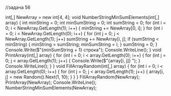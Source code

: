 //задача 56



int[,] NewArray = new int[4, 4];
void NumberStringMinSumElements(int[,] array)
{
    int minString = 0;
    int minSumString = 0;
    int sumString = 0;
    for (int i = 0; i < NewArray.GetLength(1); i++)
    {
        minString += NewArray[0, i];
    }
    for (int i = 0; i < NewArray.GetLength(0); i++)
    {
        for (int j = 0; j < NewArray.GetLength(1); j++) sumString += NewArray[i, j];
        if (sumString < minString)
        {
            minString = sumString;
            minSumString = i;
        }
        sumString = 0;
    }
    Console.Write($"{minSumString + 1} строка");
    Console.WriteLine();
}
void PrintArray(int[,] array)
{
    for (int i = 0; i < array.GetLength(0); i++)
    {
        for (int j = 0; j < array.GetLength(1); j++)
        {
            Console.Write($"{array[i, j]} ");
        }
        Console.WriteLine();
    }
}
void FillArrayRandom(int[,] array)
{
    for (int i = 0; i < array.GetLength(0); i++)
    {
        for (int j = 0; j < array.GetLength(1); j++)
        {
            array[i, j] = new Random().Next(1, 10);
        }
    }
}
FillArrayRandom(NewArray);
PrintArray(NewArray);
Console.WriteLine();
NumberStringMinSumElements(NewArray);
